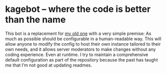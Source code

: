 # kagebot – where the code is better than the name
This bot is a replacement for [my old one](https://git.kageru.moe/kageru/discord-kagebot) with a very simple premise:
As much as possible should be configurable in a human-readable way.
This will allow anyone to modify the config to host their own instance tailored to their own needs,
and it allows server moderators to make changes without any coding experience. Even at runtime.
I try to maintain a comprehensive default configuration as part of the repository
because the past has taught me that I’m not good at updating readmes.
